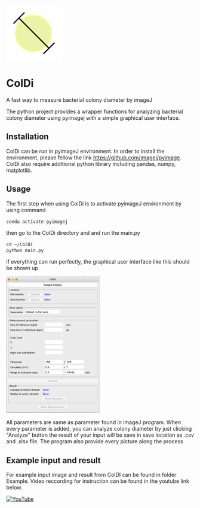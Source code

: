 <img src="https://github.com/PandoraArc/ColDi/blob/main/ColDi/ColDi_logo.png" width="150">

# ColDi
A fast way to measure bacterial colony diameter by imageJ


The python project provides a wrapper functions for analyzing bacterial colony diameter using pyimagej with a simple graphical user interface.

## Installation
ColDi can be run in pyimageJ environment. In order to install the environment, please fellow the link https://github.com/imagej/pyimage.
ColDi also require additional python library including pandas, numpy, matplotlib.


## Usage
The first step when using ColDi is to activate pyimageJ environment by using command 

```
conda activate pyimagej
```

then go to the ColDi directory and and run the main.py

```
cd ~/ColDi
python main.py
```
if everything can run perfectly, the graphical user interface like this should be shown up

<img src="https://github.com/PandoraArc/ColDi/blob/main/ColDi_userinterface.png" width="250">

All parameters are same as parameter found in imageJ program. When every parameter is added, you can analyze colony diameter by just clicking "Analyze" button
the result of your input will be save in save location as .csv and .xlsx file. The program also provide every picture along the process

## Example input and result

For example input image and result from ColDI can be found in folder Example. Video reccording for instruction can be found in the youtube link below.

[![YouTube](https://img.shields.io/static/v1.svg?logo=youtube&label=YouTube&message=click%20here&color=red)](https://youtu.be/fK7d56Ly9q8)
